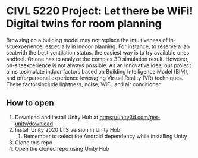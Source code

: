 # CIVL 5220 Project: Let there be WiFi! Digital twins for room planning

Browsing on a building model may not replace the intuitiveness of in-situexperience, especially in indoor planning. For instance, to reserve a lab seatwith the best ventilation status, the easiest way is to try available ones andfeel. Or one has to analyze the complex 3D simulation result. However, on-siteexperience is not always possible. As an innovative idea, our project aims tosimulate indoor factors based on Building Intelligence Model (BIM), and offerpersonal experience leveraging Virtual Reality (VR) techniques. These factorsinclude lightness, noise, WiFi, and air conditioner.

## How to open
1. Download and install Unity Hub at https://unity3d.com/get-unity/download
2. Install Unity 2020 LTS version in Unity Hub
   1. Remember to select the Android dependency while installing Unity
3. Clone this repo
4. Open the cloned repo using Unity Hub
